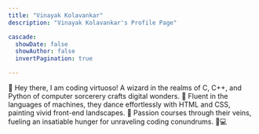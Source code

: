 ```yaml
---
title: "Vinayak Kolavankar"
description: "Vinayak Kolavankar's Profile Page"

cascade:
  showDate: false
  showAuthor: false
  invertPagination: true

---
```


🌟 Hey there, I am coding virtuoso! A wizard in the realms of C, C++, and Python of  computer sorcerery crafts digital wonders. 🚀 Fluent in the languages of machines, they dance effortlessly with HTML and CSS, painting vivid front-end landscapes. 🎨 Passion courses through their veins, fueling an insatiable hunger for unraveling coding conundrums. 🧠💻